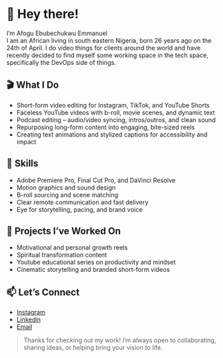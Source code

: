 

<!--
**Buuphy/Buuphy** is a ✨ _special_ ✨ repository because its `README.md` (this file) appears on your GitHub profile.

Here are some ideas to get you started:

- 🔭 I’m currently working on ...
- 🌱 I’m currently learning ...
- 👯 I’m looking to collaborate on ...
- 🤔 I’m looking for help with ...
- 💬 Ask me about ...
- 📫 How to reach me: ...
- 😄 Pronouns: ...
- ⚡ Fun fact: ...
-->
# 👋 Hey there!
I’m Afogu Ebubechukwu Emmanuel<br>
I am an African living in south eastern Nigeria, born 26 years ago on the 24th of April. I do video things for clients around the world and have recently decided to  find myself some working space in the tech space, specifically the DevOps side of things.

## 🎬 What I Do
- Short-form video editing for Instagram, TikTok, and YouTube Shorts
- Faceless YouTube videos with b-roll, movie scenes, and dynamic text
- Podcast editing – audio/video syncing, intros/outros, and clean sound
- Repurposing long-form content into engaging, bite-sized reels
- Creating text animations and stylized captions for accessibility and impact

## 🧠 Skills
- Adobe Premiere Pro, Final Cut Pro, and DaVinci Resolve
- Motion graphics and sound design
- B-roll sourcing and scene matching
- Clear remote communication and fast delivery
- Eye for storytelling, pacing, and brand voice

## 🚀 Projects I’ve Worked On
- Motivational and personal growth reels
- Spiritual transformation content
- Youtube educational series on productivity and mindset
- Cinematic storytelling and branded short-form videos

## 📫 Let’s Connect
- [Instagram](https://www.instagram.com/buuphy/)
- [Linkedin](https://www.linkedin.com/in/buuphy-media/)
- [Email](Buuphymedia@gmail.com)

> Thanks for checking out my work! I’m always open to collaborating, sharing ideas, or helping bring your vision to life.